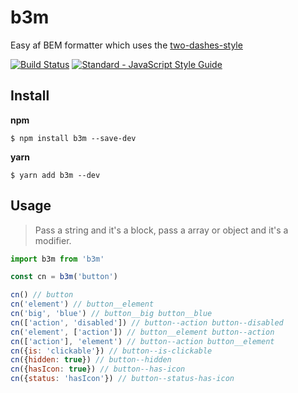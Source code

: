 # b3m
Easy af BEM formatter which uses the [two-dashes-style](https://en.bem.info/methodology/naming-convention/#two-dashes-style)

[![Build Status](https://travis-ci.org/entwicklerstube/b3m.svg?branch=master)](https://travis-ci.org/entwicklerstube/b3m)
[![Standard - JavaScript Style Guide](https://img.shields.io/badge/code%20style-standard-brightgreen.svg)](http://standardjs.com/)

## Install
**npm**
```
$ npm install b3m --save-dev
```

**yarn**
```
$ yarn add b3m --dev
```

## Usage
> Pass a string and it's a block, pass a array or object and it's a modifier.

```js
import b3m from 'b3m'

const cn = b3m('button')

cn() // button
cn('element') // button__element
cn('big', 'blue') // button__big button__blue
cn(['action', 'disabled']) // button--action button--disabled
cn('element', ['action']) // button__element button--action
cn(['action'], 'element') // button--action button__element
cn({is: 'clickable'}) // button--is-clickable
cn({hidden: true}) // button--hidden
cn({hasIcon: true}) // button--has-icon
cn({status: 'hasIcon'}) // button--status-has-icon
```
